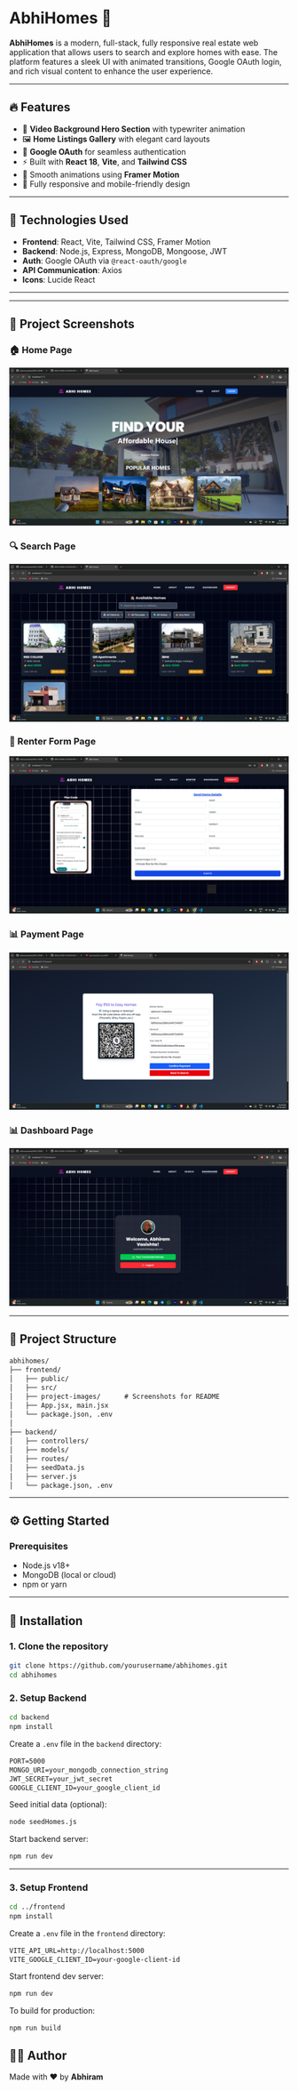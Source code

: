 
# AbhiHomes 🏡

**AbhiHomes** is a modern, full-stack, fully responsive real estate web application that allows users to search and explore homes with ease. The platform features a sleek UI with animated transitions, Google OAuth login, and rich visual content to enhance the user experience.

---

## 🔥 Features

- 🎥 **Video Background Hero Section** with typewriter animation
- 🖼️ **Home Listings Gallery** with elegant card layouts
- 🔐 **Google OAuth** for seamless authentication
- ⚡ Built with **React 18**, **Vite**, and **Tailwind CSS**
- 🎨 Smooth animations using **Framer Motion**
- 📱 Fully responsive and mobile-friendly design

---

## 🚀 Technologies Used

- **Frontend**: React, Vite, Tailwind CSS, Framer Motion
- **Backend**: Node.js, Express, MongoDB, Mongoose, JWT
- **Auth**: Google OAuth via `@react-oauth/google`
- **API Communication**: Axios
- **Icons**: Lucide React

---

---

## 📸 Project Screenshots

### 🏠 Home Page
![Home](project_document/homepage.png)

### 🔍 Search Page
![Search](project_document/search.png)

### 📝 Renter Form Page
![Renter](project_document/renter-form.png)

### 📊 Payment Page
![Dashboard](project_document/payment-page.png)

### 📊 Dashboard Page
![Dashboard](project_document/dashboard.png)


---

## 📁 Project Structure

```
abhihomes/
├── frontend/
│   ├── public/
│   ├── src/
│   ├── project-images/      # Screenshots for README
│   ├── App.jsx, main.jsx
│   └── package.json, .env
│
├── backend/
│   ├── controllers/
│   ├── models/
│   ├── routes/
│   ├── seedData.js
│   ├── server.js
│   └── package.json, .env
```

---

## ⚙️ Getting Started

### Prerequisites

- Node.js v18+
- MongoDB (local or cloud)
- npm or yarn

---

## 🔧 Installation

### 1. Clone the repository

```bash
git clone https://github.com/yourusername/abhihomes.git
cd abhihomes
```

### 2. Setup Backend

```bash
cd backend
npm install
```

Create a `.env` file in the `backend` directory:

```env
PORT=5000
MONGO_URI=your_mongodb_connection_string
JWT_SECRET=your_jwt_secret
GOOGLE_CLIENT_ID=your_google_client_id
```

Seed initial data (optional):

```bash
node seedHomes.js
```

Start backend server:

```bash
npm run dev
```

---

### 3. Setup Frontend

```bash
cd ../frontend
npm install
```

Create a `.env` file in the `frontend` directory:

```env
VITE_API_URL=http://localhost:5000
VITE_GOOGLE_CLIENT_ID=your-google-client-id
```

Start frontend dev server:

```bash
npm run dev
```

To build for production:

```bash
npm run build
```


## 👨‍💻 Author

Made with ❤️ by **Abhiram**
